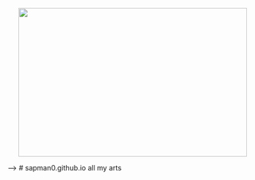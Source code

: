 <!DOCTYPE html>
<p align="center">
  <img width="460" height="300" src="![shroomp](https://user-images.githubusercontent.com/98204248/162878179-b578166d-f376-4155-afba-76aa91842f27.png)">
</p>
 <! --<img src="![shroomp](https://user-images.githubusercontent.com/98204248/162878179-b578166d-f376-4155-afba-76aa91842f27.png)" width="150" height="100"> -->
# sapman0.github.io
all my arts

